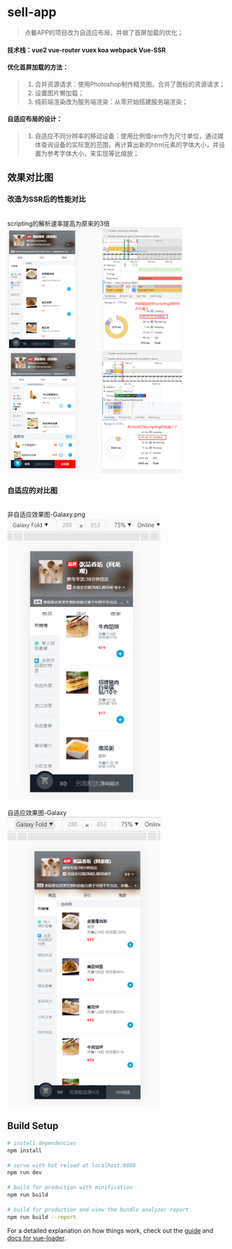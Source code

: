 # sell-app

> 点餐APP的项目改为自适应布局，并做了首屏加载的优化；
 #### 技术栈：vue2 vue-router vuex koa webpack Vue-SSR 
 #### 优化首屏加载的方法：
>  1. 合并资源请求：使用Photoshop制作精灵图，合并了图标的资源请求；
>  2. 设置图片懒加载；
>  3. 纯前端渲染改为服务端渲染：从零开始搭建服务端渲染；
#### 自适应布局的设计：
>  1. 自适应不同分辨率的移动设备：使用比例值rem作为尺寸单位，通过媒体查询设备的实际宽的范围，再计算出新的html元素的字体大小，并设置为参考字体大小，来实现等比缩放；

## 效果对比图
### 改造为SSR后的性能对比
<br>scripting的解析速率提高为原来的3倍
<br>
<img src="https://github.com/szhw-github/sell-app-upgrade/raw/master/imgs/Vue-performance.png" width=400>
<br>
<img src="https://github.com/szhw-github/sell-app-upgrade/raw/master/imgs/VueSSR-performance.png" width=400>
### 自适应的对比图
<br>非自适应效果图-Galaxy.png
<br>
<img src="https://github.com/szhw-github/sell-app-upgrade/raw/master/imgs/非自适应效果图-Galaxy.png" width=350>
<br>
<br>自适应效果图-Galaxy
<br>
<img src="https://github.com/szhw-github/sell-app-upgrade/raw/master/imgs/自适应效果图-Galaxy.png" width=350>


## Build Setup

``` bash
# install dependencies
npm install

# serve with hot reload at localhost:8080
npm run dev

# build for production with minification
npm run build

# build for production and view the bundle analyzer report
npm run build --report
```

For a detailed explanation on how things work, check out the [guide](http://vuejs-templates.github.io/webpack/) and [docs for vue-loader](http://vuejs.github.io/vue-loader).
